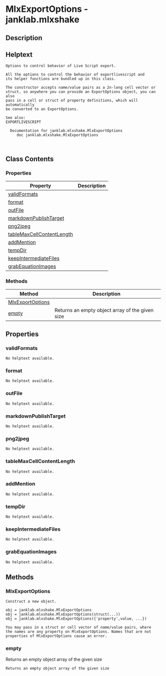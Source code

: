 # MlxExportOptions - janklab.mlxshake

## Description


## Helptext

```text
Options to control behavior of Live Script export.

All the options to control the behavior of exportlivescript and
its helper functions are bundled up in this class.

The constructor accepts name/value pairs as a 2n-long cell vector or
struct, so anywhere you can provide an ExportOptions object, you can also
pass in a cell or struct of property definitions, which will automatically
be converted to an ExportOptions.

See also:
EXPORTLIVESCRIPT

  Documentation for janklab.mlxshake.MlxExportOptions
     doc janklab.mlxshake.MlxExportOptions



```

## Class Contents

### Properties

| Property | Description |
| -------- | ----------- |
| [validFormats](#janklab.mlxshake.MlxExportOptions.validFormats) |  |
| [format](#janklab.mlxshake.MlxExportOptions.format) |  |
| [outFile](#janklab.mlxshake.MlxExportOptions.outFile) |  |
| [markdownPublishTarget](#janklab.mlxshake.MlxExportOptions.markdownPublishTarget) |  |
| [png2jpeg](#janklab.mlxshake.MlxExportOptions.png2jpeg) |  |
| [tableMaxCellContentLength](#janklab.mlxshake.MlxExportOptions.tableMaxCellContentLength) |  |
| [addMention](#janklab.mlxshake.MlxExportOptions.addMention) |  |
| [tempDir](#janklab.mlxshake.MlxExportOptions.tempDir) |  |
| [keepIntermediateFiles](#janklab.mlxshake.MlxExportOptions.keepIntermediateFiles) |  |
| [grabEquationImages](#janklab.mlxshake.MlxExportOptions.grabEquationImages) |  |

### Methods

| Method | Description |
| -------- | ----------- |
| [MlxExportOptions](#janklab.mlxshake.MlxExportOptions.MlxExportOptions) |  |
| [empty](#janklab.mlxshake.MlxExportOptions.empty) | Returns an empty object array of the given size |

## Properties

<a name="janklab.mlxshake.MlxExportOptions.validFormats"></a>
### validFormats






```text
No helptext available.
```

<a name="janklab.mlxshake.MlxExportOptions.format"></a>
### format






```text
No helptext available.
```

<a name="janklab.mlxshake.MlxExportOptions.outFile"></a>
### outFile






```text
No helptext available.
```

<a name="janklab.mlxshake.MlxExportOptions.markdownPublishTarget"></a>
### markdownPublishTarget






```text
No helptext available.
```

<a name="janklab.mlxshake.MlxExportOptions.png2jpeg"></a>
### png2jpeg






```text
No helptext available.
```

<a name="janklab.mlxshake.MlxExportOptions.tableMaxCellContentLength"></a>
### tableMaxCellContentLength






```text
No helptext available.
```

<a name="janklab.mlxshake.MlxExportOptions.addMention"></a>
### addMention






```text
No helptext available.
```

<a name="janklab.mlxshake.MlxExportOptions.tempDir"></a>
### tempDir






```text
No helptext available.
```

<a name="janklab.mlxshake.MlxExportOptions.keepIntermediateFiles"></a>
### keepIntermediateFiles






```text
No helptext available.
```

<a name="janklab.mlxshake.MlxExportOptions.grabEquationImages"></a>
### grabEquationImages






```text
No helptext available.
```


## Methods

<a name="janklab.mlxshake.MlxExportOptions.MlxExportOptions"></a>
### MlxExportOptions






```text
Construct a new object.

obj = janklab.mlxshake.MlxExportOptions
obj = janklab.mlxshake.MlxExportOptions(struct(...))
obj = janklab.mlxshake.MlxExportOptions({'property',value, ...})

You may pass in a struct or cell vector of name/value pairs, where
the names are any property on MlxExportOptions. Names that are not
properties of MlxExportOptions cause an error.

```

<a name="janklab.mlxshake.MlxExportOptions.empty"></a>
### empty


Returns an empty object array of the given size



```text
Returns an empty object array of the given size
```


